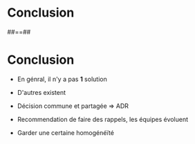 <!-- .slide: class="transition" -->

# Conclusion

##==##

<!-- .slide: class="" -->

# Conclusion

- En génral, il n'y a pas **1** solution

- D'autres existent

- Décision commune et partagée => ADR

- Recommendation de faire des rappels, les équipes évoluent

- Garder une certaine homogénéïté
